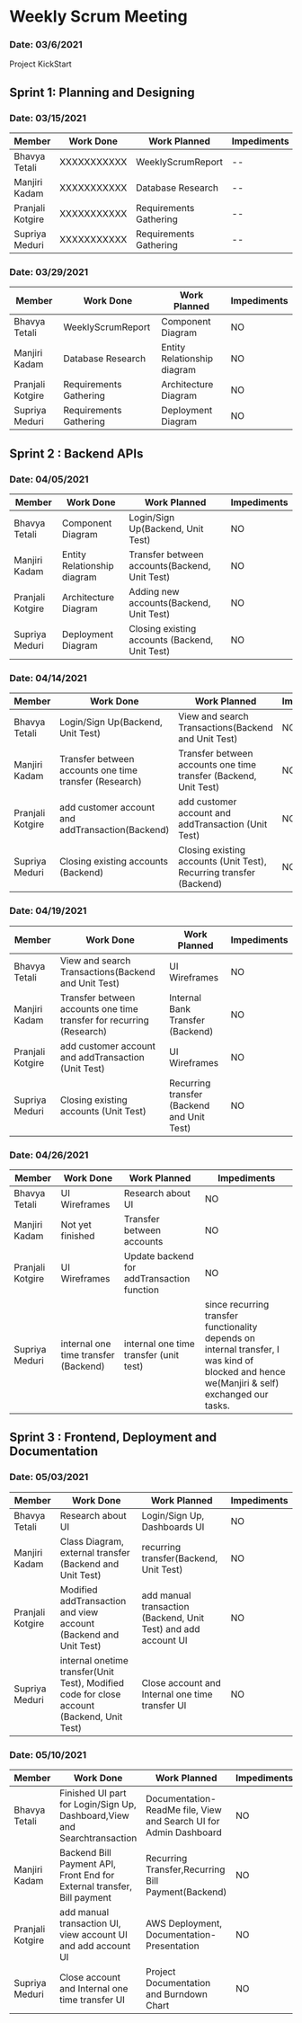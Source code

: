 # Weekly Scrum Meeting
### Date: 03/6/2021
Project KickStart

## Sprint 1: Planning and Designing
### Date: 03/15/2021

Member| Work Done| Work Planned| Impediments
------|----------|--------------|-------------
Bhavya Tetali| XXXXXXXXXXX |  WeeklyScrumReport| --
Manjiri Kadam| XXXXXXXXXXX | Database Research | --
Pranjali Kotgire| XXXXXXXXXXX | Requirements Gathering | --
Supriya Meduri| XXXXXXXXXXX | Requirements Gathering | --

### Date: 03/29/2021

Member| Work Done| Work Planned| Impediments
------|----------|--------------|-------------
Bhavya Tetali|  WeeklyScrumReport | Component Diagram | NO
Manjiri Kadam| Database Research| Entity Relationship diagram | NO
Pranjali Kotgire| Requirements Gathering| Architecture Diagram| NO
Supriya Meduri|Requirements Gathering | Deployment Diagram | NO

## Sprint 2 : Backend APIs
### Date: 04/05/2021

Member| Work Done| Work Planned| Impediments
------|----------|--------------|-------------
Bhavya Tetali| Component Diagram  | Login/Sign Up(Backend, Unit Test) | NO
Manjiri Kadam| Entity Relationship diagram| Transfer between accounts(Backend, Unit Test)| NO
Pranjali Kotgire|Architecture Diagram | Adding new accounts(Backend, Unit Test)| NO
Supriya Meduri| Deployment Diagram |Closing existing accounts (Backend, Unit Test)| NO

### Date: 04/14/2021

Member| Work Done| Work Planned| Impediments
------|----------|--------------|-------------
Bhavya Tetali| Login/Sign Up(Backend, Unit Test) | View and search Transactions(Backend and Unit Test)| NO
Manjiri Kadam| Transfer between accounts one time transfer (Research) | Transfer between accounts one time transfer (Backend, Unit Test)|NO
Pranjali Kotgire|add customer account and addTransaction(Backend)| add customer account and addTransaction (Unit Test)|NO
Supriya Meduri| Closing existing accounts (Backend)| Closing existing accounts (Unit Test), Recurring transfer (Backend) |NO

### Date: 04/19/2021

Member| Work Done| Work Planned| Impediments
------|----------|--------------|-------------
Bhavya Tetali|View and search Transactions(Backend and Unit Test)| UI Wireframes |NO
Manjiri Kadam| Transfer between accounts one time transfer for recurring (Research) | Internal Bank Transfer (Backend) |NO
Pranjali Kotgire| add customer account and addTransaction (Unit Test)| UI Wireframes |NO
Supriya Meduri| Closing existing accounts (Unit Test) | Recurring transfer (Backend and Unit Test)|NO

### Date: 04/26/2021

Member| Work Done| Work Planned| Impediments
------|----------|--------------|-------------
Bhavya Tetali|UI Wireframes | Research about UI |NO
Manjiri Kadam| Not yet finished  | Transfer between accounts | NO
Pranjali Kotgire| UI Wireframes | Update backend for addTransaction function |NO
Supriya Meduri| internal one time  transfer (Backend)|internal one time  transfer (unit test)| since recurring transfer functionality depends on internal transfer, I was kind of blocked and hence we(Manjiri & self) exchanged our tasks.

## Sprint 3 : Frontend, Deployment and Documentation
### Date: 05/03/2021

Member| Work Done| Work Planned| Impediments
------|----------|--------------|-------------
Bhavya Tetali| Research about UI | Login/Sign Up, Dashboards UI | NO
Manjiri Kadam| Class Diagram, external transfer (Backend and Unit Test)| recurring transfer(Backend, Unit Test)| NO
Pranjali Kotgire|Modified addTransaction and view account (Backend and Unit Test) | add manual transaction (Backend, Unit Test) and add account UI| NO
Supriya Meduri| internal onetime transfer(Unit Test), Modified code for close account (Backend, Unit Test) |Close account and Internal one time transfer UI| NO

### Date: 05/10/2021

Member| Work Done| Work Planned| Impediments
------|----------|--------------|-------------
Bhavya Tetali| Finished UI part for Login/Sign Up, Dashboard,View and Searchtransaction | Documentation-ReadMe file, View and Search UI for Admin Dashboard  | NO
Manjiri Kadam| Backend Bill Payment API, Front End for External transfer, Bill payment| Recurring Transfer,Recurring Bill Payment(Backend)| NO
Pranjali Kotgire|add manual transaction UI, view account UI and add account UI  | AWS Deployment, Documentation- Presentation | NO
Supriya Meduri| Close account and Internal one time transfer UI |Project Documentation and Burndown Chart | NO

